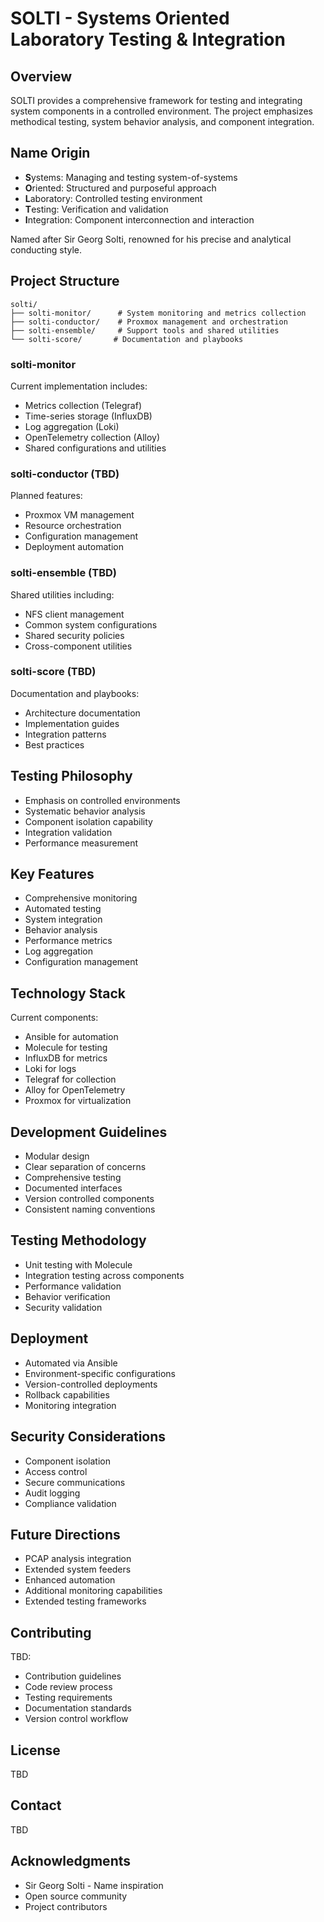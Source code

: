 # SOLTI - Systems Oriented Laboratory Testing & Integration

## Overview
SOLTI provides a comprehensive framework for testing and integrating system components in a controlled environment. The project emphasizes methodical testing, system behavior analysis, and component integration.

## Name Origin
- **S**ystems: Managing and testing system-of-systems
- **O**riented: Structured and purposeful approach
- **L**aboratory: Controlled testing environment
- **T**esting: Verification and validation
- **I**ntegration: Component interconnection and interaction

Named after Sir Georg Solti, renowned for his precise and analytical conducting style.

## Project Structure
```
solti/
├── solti-monitor/      # System monitoring and metrics collection
├── solti-conductor/    # Proxmox management and orchestration
├── solti-ensemble/     # Support tools and shared utilities
└── solti-score/       # Documentation and playbooks
```

### solti-monitor
Current implementation includes:
- Metrics collection (Telegraf)
- Time-series storage (InfluxDB)
- Log aggregation (Loki)
- OpenTelemetry collection (Alloy)
- Shared configurations and utilities

### solti-conductor (TBD)
Planned features:
- Proxmox VM management
- Resource orchestration
- Configuration management
- Deployment automation

### solti-ensemble (TBD)
Shared utilities including:
- NFS client management
- Common system configurations
- Shared security policies
- Cross-component utilities

### solti-score (TBD)
Documentation and playbooks:
- Architecture documentation
- Implementation guides
- Integration patterns
- Best practices

## Testing Philosophy
- Emphasis on controlled environments
- Systematic behavior analysis
- Component isolation capability
- Integration validation
- Performance measurement

## Key Features
- Comprehensive monitoring
- Automated testing
- System integration
- Behavior analysis
- Performance metrics
- Log aggregation
- Configuration management

## Technology Stack
Current components:
- Ansible for automation
- Molecule for testing
- InfluxDB for metrics
- Loki for logs
- Telegraf for collection
- Alloy for OpenTelemetry
- Proxmox for virtualization

## Development Guidelines
- Modular design
- Clear separation of concerns
- Comprehensive testing
- Documented interfaces
- Version controlled components
- Consistent naming conventions

## Testing Methodology
- Unit testing with Molecule
- Integration testing across components
- Performance validation
- Behavior verification
- Security validation

## Deployment
- Automated via Ansible
- Environment-specific configurations
- Version-controlled deployments
- Rollback capabilities
- Monitoring integration

## Security Considerations
- Component isolation
- Access control
- Secure communications
- Audit logging
- Compliance validation

## Future Directions
- PCAP analysis integration
- Extended system feeders
- Enhanced automation
- Additional monitoring capabilities
- Extended testing frameworks

## Contributing
TBD:
- Contribution guidelines
- Code review process
- Testing requirements
- Documentation standards
- Version control workflow

## License
TBD

## Contact
TBD

## Acknowledgments
- Sir Georg Solti - Name inspiration
- Open source community
- Project contributors